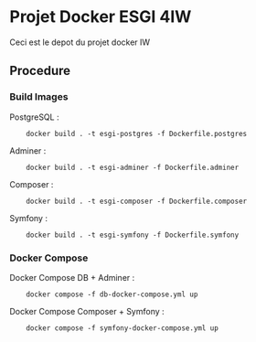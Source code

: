 
# Projet Docker ESGI 4IW

Ceci est le depot du projet docker IW

## Procedure

### Build Images
PostgreSQL :
```
    docker build . -t esgi-postgres -f Dockerfile.postgres
```

Adminer :
```
    docker build . -t esgi-adminer -f Dockerfile.adminer
```

Composer :
```
    docker build . -t esgi-composer -f Dockerfile.composer
```

Symfony :
```
    docker build . -t esgi-symfony -f Dockerfile.symfony
```

### Docker Compose
Docker Compose DB + Adminer :
```
    docker compose -f db-docker-compose.yml up
```

Docker Compose Composer + Symfony :
```
    docker compose -f symfony-docker-compose.yml up
```
